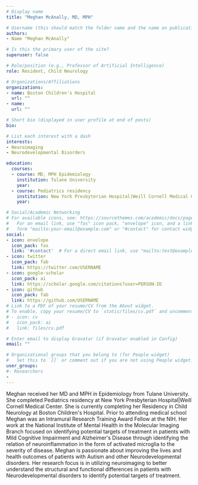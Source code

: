 ```yaml
---
# Display name
title: "Meghan McAnally, MD, MPH"

# Username (this should match the folder name and the name on publications)
authors:
- Name "Meghan McAnally"

# Is this the primary user of the site?
superuser: false

# Role/position (e.g., Professor of Artificial Intelligence)
role: Resident, Child Neurology

# Organizations/Affiliations
organizations:
- name: Boston Children's Hospital 
  url: ""
- name: 
  url: ""

# Short bio (displayed in user profile at end of posts)
bio: 

# List each interest with a dash
interests:
- Neuroimaging
- Neurodevelopmental Disorders

education:
  courses:
  - course: MD, MPH Epidemiology
    institution: Tulane University
    year:
  - course: Pediatrics residency
    institution: New York Presbyterian Hospital|Weill Cornell Medical Center
    year: 

# Social/Academic Networking
# For available icons, see: https://sourcethemes.com/academic/docs/page-builder/#icons
#   For an email link, use "fas" icon pack, "envelope" icon, and a link in the
#   form "mailto:your-email@example.com" or "#contact" for contact widget.
social:
- icon: envelope
  icon_pack: fas
  link: '#contact'  # For a direct email link, use "mailto:test@example.org".
- icon: twitter
  icon_pack: fab
  link: https://twitter.com/USERNAME
- icon: google-scholar
  icon_pack: ai
  link: https://scholar.google.com/citations?user=PERSON-ID
- icon: github
  icon_pack: fab
  link: https://github.com/USERNAME
# Link to a PDF of your resume/CV from the About widget.
# To enable, copy your resume/CV to `static/files/cv.pdf` and uncomment the lines below.
# - icon: cv
#   icon_pack: ai
#   link: files/cv.pdf

# Enter email to display Gravatar (if Gravatar enabled in Config)
email: ""

# Organizational groups that you belong to (for People widget)
#   Set this to `[]` or comment out if you are not using People widget.
user_groups:
#- Researchers
- 
---
```


Meghan received her MD and MPH in Epidemiology from Tulane University. She completed Pediatrics residency at New York Presbyterian Hospital|Weill Cornell Medical Center. She is currently completing her Residency in Child Neurology at Boston Children's Hospital. Prior to attending medical school Meghan was an Intramural Research Training Award Fellow at the NIH. Her work at the National Institute of Mental Health in the Molecular Imaging Branch focused on identifying potential targets of treatment in patients with Mild Cognitive Impairment and Alzheimer's Disease through identifying the relation of neuroinflammation in the form of activated microglia to the severity of disease. Meghan is passionate about improving the lives and health outcomes of patients with Autism and other Neurodevelopmental disorders. Her research focus is in utilizing neuroimaging to better understand the structural and functional differences in patients with Neurodevelopmental disorders to identify potential targets of treatment. 
